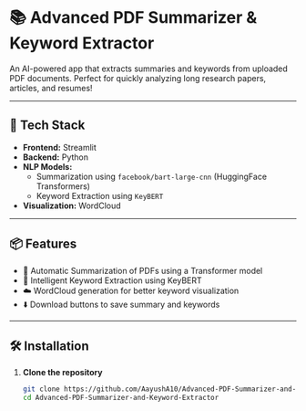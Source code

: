 # 📚 Advanced PDF Summarizer & Keyword Extractor

An AI-powered app that extracts summaries and keywords from uploaded PDF documents. Perfect for quickly analyzing long research papers, articles, and resumes!

---

## 🚀 Tech Stack
- **Frontend:** Streamlit
- **Backend:** Python
- **NLP Models:** 
  - Summarization using `facebook/bart-large-cnn` (HuggingFace Transformers)
  - Keyword Extraction using `KeyBERT`
- **Visualization:** WordCloud

---

## 📦 Features
- 📖 Automatic Summarization of PDFs using a Transformer model
- 🔑 Intelligent Keyword Extraction using KeyBERT
- ☁️ WordCloud generation for better keyword visualization
- ⬇️ Download buttons to save summary and keywords

---

## 🛠️ Installation

1. **Clone the repository**
   ```bash
   git clone https://github.com/AayushA10/Advanced-PDF-Summarizer-and-Keyword-Extractor.git
   cd Advanced-PDF-Summarizer-and-Keyword-Extractor
